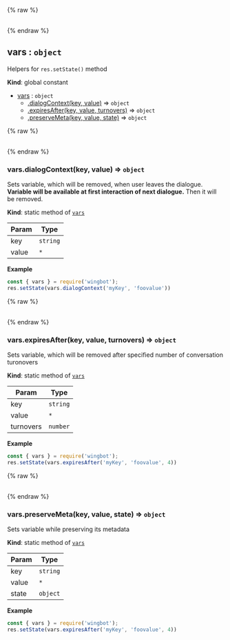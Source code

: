 {% raw %}<div id="vars">&nbsp;</div>{% endraw %}

## vars : <code>object</code>
Helpers for `res.setState()` method

**Kind**: global constant  

* [vars](#vars) : <code>object</code>
    * [.dialogContext(key, value)](#vars_dialogContext) ⇒ <code>object</code>
    * [.expiresAfter(key, value, turnovers)](#vars_expiresAfter) ⇒ <code>object</code>
    * [.preserveMeta(key, value, state)](#vars_preserveMeta) ⇒ <code>object</code>

{% raw %}<div id="vars_dialogContext">&nbsp;</div>{% endraw %}

### vars.dialogContext(key, value) ⇒ <code>object</code>
Sets variable, which will be removed, when user leaves the dialogue.
**Variable will be available at first interaction of next dialogue.**
Then it will be removed.

**Kind**: static method of [<code>vars</code>](#vars)  

| Param | Type |
| --- | --- |
| key | <code>string</code> | 
| value | <code>\*</code> | 

**Example**  
```js
const { vars } = require('wingbot');
res.setState(vars.dialogContext('myKey', 'foovalue'))
```
{% raw %}<div id="vars_expiresAfter">&nbsp;</div>{% endraw %}

### vars.expiresAfter(key, value, turnovers) ⇒ <code>object</code>
Sets variable, which will be removed after specified number of conversation turonovers

**Kind**: static method of [<code>vars</code>](#vars)  

| Param | Type |
| --- | --- |
| key | <code>string</code> | 
| value | <code>\*</code> | 
| turnovers | <code>number</code> | 

**Example**  
```js
const { vars } = require('wingbot');
res.setState(vars.expiresAfter('myKey', 'foovalue', 4))
```
{% raw %}<div id="vars_preserveMeta">&nbsp;</div>{% endraw %}

### vars.preserveMeta(key, value, state) ⇒ <code>object</code>
Sets variable while preserving its metadata

**Kind**: static method of [<code>vars</code>](#vars)  

| Param | Type |
| --- | --- |
| key | <code>string</code> | 
| value | <code>\*</code> | 
| state | <code>object</code> | 

**Example**  
```js
const { vars } = require('wingbot');
res.setState(vars.expiresAfter('myKey', 'foovalue', 4))
```
